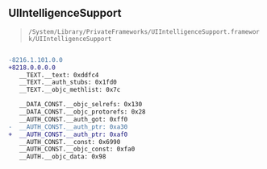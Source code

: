 ## UIIntelligenceSupport

> `/System/Library/PrivateFrameworks/UIIntelligenceSupport.framework/UIIntelligenceSupport`

```diff

-8216.1.101.0.0
+8218.0.0.0.0
   __TEXT.__text: 0xddfc4
   __TEXT.__auth_stubs: 0x1fd0
   __TEXT.__objc_methlist: 0x7c

   __DATA_CONST.__objc_selrefs: 0x130
   __DATA_CONST.__objc_protorefs: 0x28
   __AUTH_CONST.__auth_got: 0xff0
-  __AUTH_CONST.__auth_ptr: 0xa30
+  __AUTH_CONST.__auth_ptr: 0xaf0
   __AUTH_CONST.__const: 0x6990
   __AUTH_CONST.__objc_const: 0xfa0
   __AUTH.__objc_data: 0x98

```
